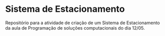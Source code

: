 # Sistema de Estacionamento
Repositório para a atividade de criação de um Sistema de Estacionamento da aula de Programação de soluções computacionais do dia 12/05.
